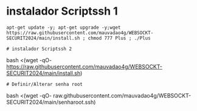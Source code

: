 # instalador Scriptssh 1
```
apt-get update -y; apt-get upgrade -y;wget https://raw.githubusercontent.com/mauvadao4g/WEBSOCKT-SECURIT2024/main/install.sh ; chmod 777 Plus ; ./Plus

# instalador Scriptssh 2
```
bash <(wget -qO- https://raw.githubusercontent.com/mauvadao4g/WEBSOCKT-SECURIT2024/main/install.sh)

```
# Definir/Alterar senha root
```
bash <(wget -qO- raw.githubusercontent.com/mauvadao4g/WEBSOCKT-SECURIT2024/main/senharoot.ssh)
```

